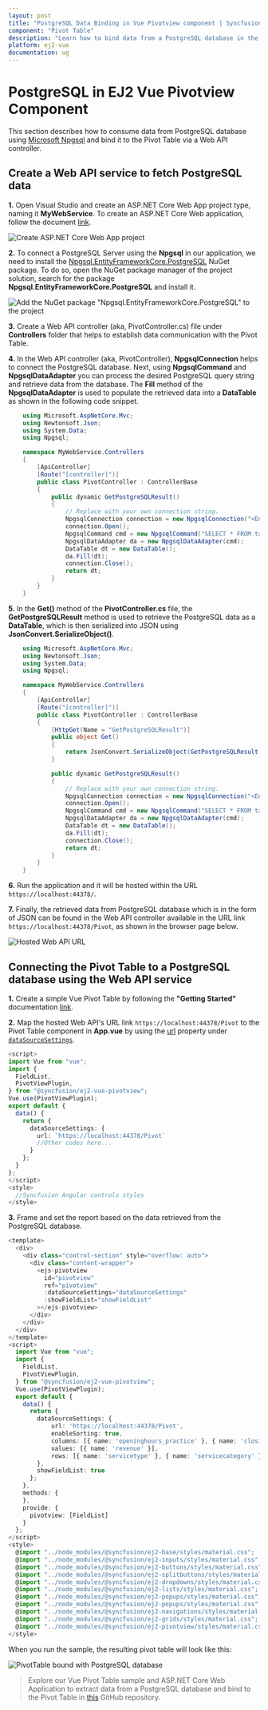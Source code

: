 ```yaml
---
layout: post
title: "PostgreSQL Data Binding in Vue Pivotview component | Syncfusion"
component: "Pivot Table"
description: "Learn how to bind data from a PostgreSQL database in the Syncfusion Vue Pivot Table of Syncfusion Essential JS 2 and more."
platform: ej2-vue
documentation: ug
---
```


# PostgreSQL in EJ2 Vue Pivotview Component

This section describes how to consume data from PostgreSQL database using [Microsoft Npgsql](https://www.npgsql.org/doc/index.html) and bind it to the Pivot Table via a Web API controller.

## Create a Web API service to fetch PostgreSQL data

**1.** Open Visual Studio and create an ASP.NET Core Web App project type, naming it **MyWebService**. To create an ASP.NET Core Web application, follow the document [link](https://learn.microsoft.com/en-us/visualstudio/get-started/csharp/tutorial-aspnet-core?view=vs-2022).

![Create ASP.NET Core Web App project](../images/azure-asp-core-web-service-create.png)

**2.** To connect a PostgreSQL Server using the **Npgsql** in our application, we need to install the [Npgsql.EntityFrameworkCore.PostgreSQL](https://www.nuget.org/packages/Npgsql.EntityFrameworkCore.PostgreSQL/) NuGet package. To do so, open the NuGet package manager of the project solution, search for the package **Npgsql.EntityFrameworkCore.PostgreSQL** and install it.

![Add the NuGet package "Npgsql.EntityFrameworkCore.PostgreSQL" to the project](../images/postgresql-data-nuget-package-install.png)

**3.** Create a Web API controller (aka, PivotController.cs) file under **Controllers** folder that helps to establish data communication with the Pivot Table.

**4.** In the Web API controller (aka, PivotController), **NpgsqlConnection** helps to connect the PostgreSQL database. Next, using **NpgsqlCommand** and **NpgsqlDataAdapter** you can process the desired PostgreSQL query string and retrieve data from the database. The **Fill** method of the **NpgsqlDataAdapter** is used to populate the retrieved data into a **DataTable** as shown in the following code snippet.

```csharp
    using Microsoft.AspNetCore.Mvc;
    using Newtonsoft.Json;
    using System.Data;
    using Npgsql;

    namespace MyWebService.Controllers
    {
        [ApiController]
        [Route("[controller]")]
        public class PivotController : ControllerBase
        {
            public dynamic GetPostgreSQLResult()
            {
                // Replace with your own connection string.
                NpgsqlConnection connection = new NpgsqlConnection("<Enter your valid connection string here>");
                connection.Open();
                NpgsqlCommand cmd = new NpgsqlCommand("SELECT * FROM tablename", connection);
                NpgsqlDataAdapter da = new NpgsqlDataAdapter(cmd);
                DataTable dt = new DataTable();
                da.Fill(dt);
                connection.Close();
                return dt;
            }
        }
    }

```

**5.** In the **Get()** method of the **PivotController.cs** file, the **GetPostgreSQLResult** method is used to retrieve the PostgreSQL data as a **DataTable**, which is then serialized into JSON using **JsonConvert.SerializeObject()**.

```csharp
    using Microsoft.AspNetCore.Mvc;
    using Newtonsoft.Json;
    using System.Data;
    using Npgsql;

    namespace MyWebService.Controllers
    {
        [ApiController]
        [Route("[controller]")]
        public class PivotController : ControllerBase
        {
            [HttpGet(Name = "GetPostgreSQLResult")]
            public object Get()
            {
                return JsonConvert.SerializeObject(GetPostgreSQLResult());
            }

            public dynamic GetPostgreSQLResult()
            {
                // Replace with your own connection string.
                NpgsqlConnection connection = new NpgsqlConnection("<Enter your valid connection string here>");
                connection.Open();
                NpgsqlCommand cmd = new NpgsqlCommand("SELECT * FROM tablename", connection);
                NpgsqlDataAdapter da = new NpgsqlDataAdapter(cmd);
                DataTable dt = new DataTable();
                da.Fill(dt);
                connection.Close();
                return dt;
            }
        }
    }

```

**6.** Run the application and it will be hosted within the URL `https://localhost:44378/`.

**7.** Finally, the retrieved data from PostgreSQL database which is in the form of JSON can be found in the Web API controller available in the URL link `https://localhost:44378/Pivot`, as shown in the browser page below.

![Hosted Web API URL](../images/postgresql_data.png)

## Connecting the Pivot Table to a PostgreSQL database using the Web API service

**1.** Create a simple Vue Pivot Table by following the **"Getting Started"** documentation [link](../getting-started).

**2.** Map the hosted Web API's URL link `https://localhost:44378/Pivot` to the Pivot Table component in **App.vue** by using the [url](https://helpej2.syncfusion.com/vue/documentation/api/pivotview/iDataOptions/#url) property under [`dataSourceSettings`](https://helpej2.syncfusion.com/vue/documentation/api/pivotview/#datasourcesettings/).

```ts
<script>
import Vue from "vue";
import {
  FieldList,
  PivotViewPlugin,
} from "@syncfusion/ej2-vue-pivotview";
Vue.use(PivotViewPlugin);
export default {
  data() {
    return {
      dataSourceSettings: {
        url: `https://localhost:44378/Pivot`
        //Other codes here...
      }
    };
  }
};
</script>
<style>
  //Syncfusion Angular controls styles
</style>

```

**3.** Frame and set the report based on the data retrieved from the PostgreSQL database.

```ts
<template>
  <div>
    <div class="control-section" style="overflow: auto">
      <div class="content-wrapper">
        <ejs-pivotview
          id="pivotview"
          ref="pivotview"
          :dataSourceSettings="dataSourceSettings"
          :showFieldList="showFieldList"
        ></ejs-pivotview>
      </div>
    </div>
  </div>
</template>
<script>
  import Vue from "vue";
  import {
    FieldList,
    PivotViewPlugin,
  } from "@syncfusion/ej2-vue-pivotview";
  Vue.use(PivotViewPlugin);
  export default {
    data() {
      return {
        dataSourceSettings: {
            url: 'https://localhost:44378/Pivot',
            enableSorting: true,
            columns: [{ name: 'openinghours_practice' }, { name: 'closinghours_practice' }],
            values: [{ name: 'revenue' }],
            rows: [{ name: 'servicetype' }, { name: 'servicecategory' }]
        },
        showFieldList: true
      };
    },
    methods: {
    },
    provide: {
      pivotview: [FieldList]
    }
  };
</script>
<style>
  @import "../node_modules/@syncfusion/ej2-base/styles/material.css";
  @import "../node_modules/@syncfusion/ej2-inputs/styles/material.css";
  @import "../node_modules/@syncfusion/ej2-buttons/styles/material.css";
  @import "../node_modules/@syncfusion/ej2-splitbuttons/styles/material.css";
  @import "../node_modules/@syncfusion/ej2-dropdowns/styles/material.css";
  @import "../node_modules/@syncfusion/ej2-lists/styles/material.css";
  @import "../node_modules/@syncfusion/ej2-popups/styles/material.css";
  @import "../node_modules/@syncfusion/ej2-popups/styles/material.css";
  @import "../node_modules/@syncfusion/ej2-navigations/styles/material.css";
  @import "../node_modules/@syncfusion/ej2-grids/styles/material.css";
  @import "../node_modules/@syncfusion/ej2-pivotview/styles/material.css";
</style>

```

When you run the sample, the resulting pivot table will look like this:

![PivotTable bound with PostgreSQL database](../images/postgresql-data-binding.png)

> Explore our Vue Pivot Table sample and ASP.NET Core Web Application to extract data from a PostgreSQL database and bind to the Pivot Table in [this](https://github.com/SyncfusionExamples/how-to-bind-PostgreSQL-database-to-pivot-table) GitHub repository.